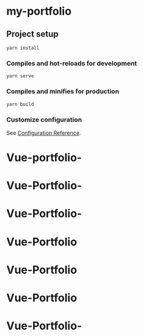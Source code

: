 # my-portfolio

## Project setup
```
yarn install
```

### Compiles and hot-reloads for development
```
yarn serve
```

### Compiles and minifies for production
```
yarn build
```

### Customize configuration
See [Configuration Reference](https://cli.vuejs.org/config/).
# Vue-portfolio-
# Vue-Portfolio-
# Vue-Portfolio-
# Vue-Portfolio
# Vue-Portfolio
# Vue-Portfolio
# Vue-Portfolio-
